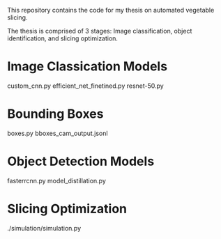 This repository contains the code for my thesis on automated vegetable slicing.

The thesis is comprised of 3 stages: Image classification, object identification, and slicing optimization.

# Image Classication Models
custom_cnn.py
efficient_net_finetined.py
resnet-50.py

# Bounding Boxes 
boxes.py
bboxes_cam_output.jsonl

# Object Detection Models
fasterrcnn.py
model_distillation.py

# Slicing Optimization
./simulation/simulation.py
